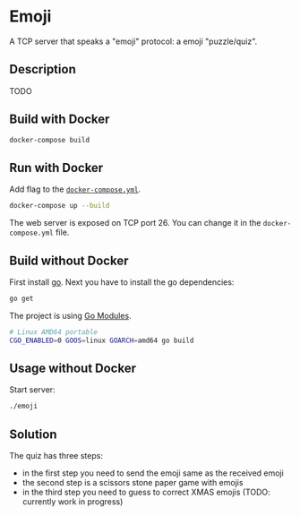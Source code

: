 # Emoji

A TCP server that speaks a "emoji" protocol: a emoji "puzzle/quiz".

## Description

TODO

## Build with Docker

```bash
docker-compose build
```

## Run with Docker

Add flag to the [``docker-compose.yml``](./docker-compose.yml).

```bash
docker-compose up --build
```

The web server is exposed on TCP port 26. You can change it in the ``docker-compose.yml`` file.

## Build without Docker

First install [go](https://golang.org/). Next you have to install the go dependencies:

```bash
go get
```

The project is using [Go Modules](https://github.com/golang/go/wiki/Modules).

```bash
# Linux AMD64 portable
CGO_ENABLED=0 GOOS=linux GOARCH=amd64 go build
```

## Usage without Docker

Start server:
```bash
./emoji
```

## Solution

The quiz has three steps:
- in the first step you need to send the emoji same as the received emoji
- the second step is a scissors stone paper game with emojis
- in the third step you need to guess to correct XMAS emojis (TODO: currently work in progress)